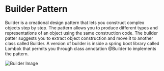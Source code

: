 # Builder Pattern #
Builder is a creational design pattern that lets you construct complex objects step by step. The pattern allows you to 
produce different types and representations of an object using the same construction code.
The builder patter suggests you to extract object construction and move it to another class called Builder.
A version of builder is inside a spring boot library called Lombok that permits you through class annotation
@Builder to implements the pattern.

![Builder Image](/static/images/builder.png)

